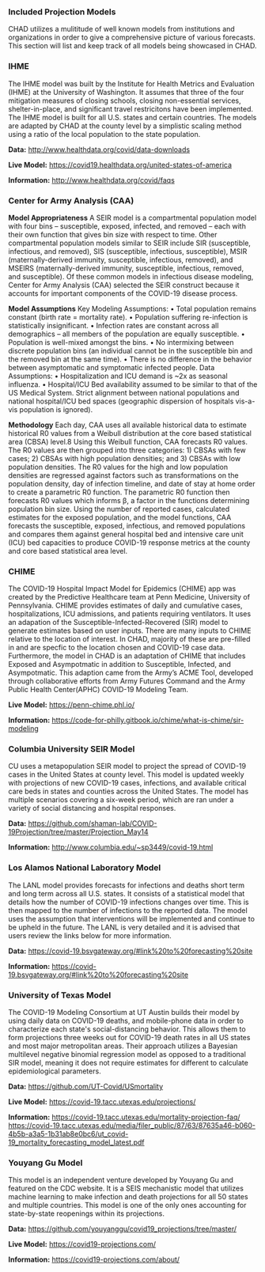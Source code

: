 ### Included Projection Models

CHAD utilizes a mulititude of well known models from institutions and organizations in order to give a comprehensive picture of various forecasts. This section will list and keep track of all models being showcased in CHAD. 


### IHME

The IHME model was built by the Institute for Health Metrics and Evaluation (IHME) at the University of Washington. It assumes that three of the four mitigation measures of closing schools, closing non-essential services, shelter-in-place, and significant travel restricitons have been implemented. The IHME model is built for all U.S. states and certain countries. The models are adapted by CHAD at the county level by a simplistic scaling method using a ratio of the local population to the state population. 

**Data:**
http://www.healthdata.org/covid/data-downloads

**Live Model:**
https://covid19.healthdata.org/united-states-of-america

**Information:**
http://www.healthdata.org/covid/faqs


### Center for Army Analysis (CAA)

**Model Appropriateness**
A SEIR model is a compartmental population model with four bins – susceptible, exposed, infected, and removed – each with their own function that gives bin size with respect to time. Other compartmental population models similar to SEIR include SIR (susceptible, infectious, and removed), SIS (susceptible, infectious, susceptible), MSIR (maternally-derived immunity, susceptible, infectious, removed), and MSEIRS (maternally-derived immunity, susceptible, infectious, removed, and susceptible). Of these common models in infectious disease modeling, Center for Army Analysis (CAA) selected the SEIR construct because it accounts for important components of the COVID-19 disease process.

**Model Assumptions**
Key Modeling Assumptions:
• Total population remains constant (birth rate = mortality rate).
• Population suffering re-infection is statistically insignificant.
• Infection rates are constant across all demographics – all members of the population are equally
susceptible.
• Population is well-mixed amongst the bins.
• No intermixing between discrete population bins (an individual cannot be in the susceptible bin
and the removed bin at the same time).
• There is no difference in the behavior between asymptomatic and symptomatic infected people.
Data Assumptions:
• Hospitalization and ICU demand is ~2x as seasonal influenza.
• Hospital/ICU Bed availability assumed to be similar to that of the US Medical System.
Strict alignment between national populations and national hospital/ICU bed spaces (geographic
dispersion of hospitals vis-a-vis population is ignored).

**Methodology**
Each day, CAA uses all available historical data to estimate historical R0 values from a Weibull
distribution at the core based statistical area (CBSA) level.8 Using this Weibull function, CAA forecasts R0 values. The R0 values are then grouped into three categories: 1) CBSAs with few cases; 2) CBSAs with high population densities; and 3) CBSAs with low population densities. The R0 values for the high and low population densities are regressed against factors such as transformations on the population density, day of infection timeline, and date of stay at home order to create a parametric R0 function. The parametric R0 function then forecasts R0 values which informs β, a factor in the functions determining population bin size. Using the number of reported cases, calculated estimates for the exposed population, and the model functions, CAA forecasts the susceptible, exposed, infectious, and removed populations and compares them against general hospital bed and intensive care unit (ICU) bed capacities to produce COVID-19 response metrics at the county and core based statistical area level.


### CHIME

The COVID-19 Hospital Impact Model for Epidemics (CHIME) app was created by the Predictive Healthcare team at Penn Medicine, University of Pennsylvania. CHIME provides estimates of daily and cumulative cases, hospitalizations, ICU admissions, and patients requiring ventilators. It uses an adapation of the Susceptible-Infected-Recovered (SIR) model to generate estimates based on user inputs. There are many inputs to CHIME relative to the location of interest. In CHAD, majority of these are pre-filled in and are specfic to the location chosen and COVID-19 case data. Furthermore, the model in CHAD is an adaptation of CHIME that includes Exposed and Asympotmatic in addition to Susceptible, Infected, and Asympotmatic. This adaption came from the Army’s ACME Tool, developed through collaborative efforts from Army Futures Command and the Army Public Health Center(APHC) COVID-19 Modeling Team.

**Live Model:**
https://penn-chime.phl.io/

**Information:**
https://code-for-philly.gitbook.io/chime/what-is-chime/sir-modeling

### Columbia University SEIR Model

CU uses a metapopulation SEIR model to project the spread of COVID-19 cases in the United States at county level. This model is updated weekly with projections of new COVID-19 cases, infections, and available critical care beds in states and counties across the United States. The model has multiple scenarios covering a six-week period, which are ran under a variety of social distancing and hospital responses.

**Data:**
https://github.com/shaman-lab/COVID-19Projection/tree/master/Projection_May14

**Information:**
http://www.columbia.edu/~sp3449/covid-19.html

### Los Alamos National Laboratory Model

The LANL model provides forecasts for infections and deaths short term and long term across all U.S. states. It consists of a statistical model that details how the number of COVID-19 infections changes over time. This is then mapped to the number of infections to the reported data. The model uses the assumption that interventions will be implemented and continue to be upheld in the future. The LANL is very detailed and it is advised that users review the links below for more information.

**Data:**
https://covid-19.bsvgateway.org/#link%20to%20forecasting%20site

**Information:**
https://covid-19.bsvgateway.org/#link%20to%20forecasting%20site

### University of Texas Model

The COVID-19 Modeling Consortium at UT Austin builds their model by using daily data on COVID-19 deaths, and mobile-phone data in order to characterize each state's social-distancing behavior. This allows them to form projections three weeks out for COVID-19 death rates in all US states and most major metropolitan areas. Their approach utilizes a Bayesian multilevel negative binomial regression model as opposed to a traditional SIR model, meaning it does not require estimates for different to calculate epidemiological parameters.

**Data:**
https://github.com/UT-Covid/USmortality

**Live Model:**
https://covid-19.tacc.utexas.edu/projections/

**Information:**
https://covid-19.tacc.utexas.edu/mortality-projection-faq/
https://covid-19.tacc.utexas.edu/media/filer_public/87/63/87635a46-b060-4b5b-a3a5-1b31ab8e0bc6/ut_covid-19_mortality_forecasting_model_latest.pdf

### Youyang Gu Model

This model is an independent venture developed by Youyang Gu and featured on the CDC website. It is a SEIS mechanistic model that utilizes machine learning to make infection and death projections for all 50 states and multiple countries. This model is one of the only ones accounting for state-by-state reopenings within its projections.

**Data:**
https://github.com/youyanggu/covid19_projections/tree/master/

**Live Model:**
https://covid19-projections.com/

**Information:**
https://covid19-projections.com/about/



